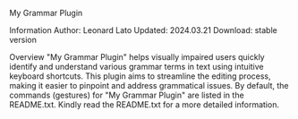 My Grammar Plugin
 
Information
Author: Leonard Lato
Updated: 2024.03.21
Download: stable version
 
Overview
"My Grammar Plugin" helps visually impaired users quickly identify and understand various grammar terms in text using intuitive keyboard shortcuts. This plugin aims to streamline the editing process, making it easier to pinpoint and address grammatical issues.
By default, the commands (gestures) for "My Grammar Plugin" are listed in the README.txt. Kindly read the README.txt for a more detailed information.

